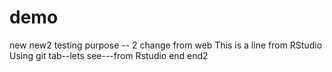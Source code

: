# demo
new
new2
testing purpose -- 2 change from web
This is a line from RStudio
Using git tab--lets see---from Rstudio
end
end2

